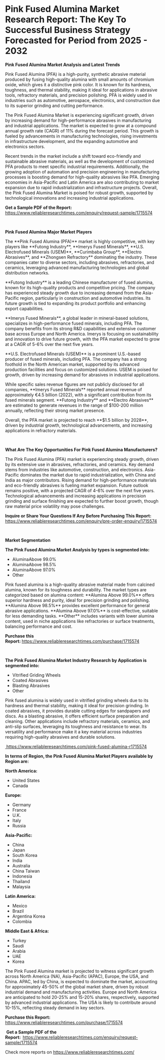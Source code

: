 <p><h1>Pink Fused Alumina Market Research Report: The Key To Successful Business Strategy Forecasted for Period from 2025 - 2032</h1></p><p><strong>Pink Fused Alumina Market Analysis and Latest Trends</strong></p>
<p><p>Pink Fused Alumina (PFA) is a high-purity, synthetic abrasive material produced by fusing high-quality alumina with small amounts of chromium oxide, which gives it a distinctive pink color. It is known for its hardness, toughness, and thermal stability, making it ideal for applications in abrasive tools, refractory materials, and precision polishing. PFA is widely used in industries such as automotive, aerospace, electronics, and construction due to its superior grinding and cutting performance.</p><p>The Pink Fused Alumina Market is experiencing significant growth, driven by increasing demand for high-performance abrasives in manufacturing and industrial applications. The market is expected to grow at a compound annual growth rate (CAGR) of 11% during the forecast period. This growth is fueled by advancements in manufacturing technologies, rising investments in infrastructure development, and the expanding automotive and electronics sectors.</p><p>Recent trends in the market include a shift toward eco-friendly and sustainable abrasive materials, as well as the development of customized PFA products to meet specific industrial requirements. Additionally, the growing adoption of automation and precision engineering in manufacturing processes is boosting demand for high-quality abrasives like PFA. Emerging economies in Asia-Pacific and Latin America are also contributing to market expansion due to rapid industrialization and infrastructure projects. Overall, the Pink Fused Alumina Market is poised for robust growth, supported by technological innovations and increasing industrial applications.</p></p>
<p><strong>Get a Sample PDF of the Report:&nbsp;</strong> <a href="https://www.reliableresearchtimes.com/enquiry/request-sample/1715574?utm_campaign=1835&utm_medium=2&utm_source=Github&utm_content=ia&utm_term=26012025&utm_id=pink-fused-alumina">https://www.reliableresearchtimes.com/enquiry/request-sample/1715574</a></p>
<p>&nbsp;</p>
<p><strong>Pink Fused Alumina Major Market Players</strong></p>
<p><p>The **Pink Fused Alumina (PFA)** market is highly competitive, with key players like **Futong Industry**, **Imerys Fused Minerals**, **U.S. Electrofused Minerals (USEM)**, **Curimbaba Group**, **Electro Abrasives**, and **Zhongsen Refractory** dominating the industry. These companies cater to diverse sectors, including abrasives, refractories, and ceramics, leveraging advanced manufacturing technologies and global distribution networks.</p><p>**Futong Industry** is a leading Chinese manufacturer of fused alumina, known for its high-quality products and competitive pricing. The company has experienced steady growth due to increasing demand from the Asia-Pacific region, particularly in construction and automotive industries. Its future growth is tied to expanding its product portfolio and enhancing export capabilities.</p><p>**Imerys Fused Minerals**, a global leader in mineral-based solutions, specializes in high-performance fused minerals, including PFA. The company benefits from its strong R&D capabilities and extensive customer base across Europe and North America. Imerys is focusing on sustainability and innovation to drive future growth, with the PFA market expected to grow at a CAGR of 5-6% over the next five years.</p><p>**U.S. Electrofused Minerals (USEM)** is a prominent U.S.-based producer of fused minerals, including PFA. The company has a strong foothold in the North American market, supported by its advanced production facilities and focus on customized solutions. USEM is poised for growth, driven by increasing demand for abrasives in industrial applications.</p><p>While specific sales revenue figures are not publicly disclosed for all companies, **Imerys Fused Minerals** reported annual revenue of approximately €4.5 billion (2022), with a significant contribution from its fused minerals segment. **Futong Industry** and **Electro Abrasives** are estimated to generate revenues in the range of $100-200 million annually, reflecting their strong market presence.</p><p>Overall, the PFA market is projected to reach **$1.5 billion by 2028**, driven by industrial growth, technological advancements, and increasing applications in refractory materials.</p></p>
<p>&nbsp;</p>
<p><strong>What Are The Key Opportunities For Pink Fused Alumina Manufacturers?</strong></p>
<p><p>The Pink Fused Alumina (PFA) market is experiencing steady growth, driven by its extensive use in abrasives, refractories, and ceramics. Key demand stems from industries like automotive, construction, and electronics. Asia-Pacific dominates the market due to rapid industrialization, with China and India as major contributors. Rising demand for high-performance materials and eco-friendly abrasives is fueling market expansion. Future outlook remains positive, with a projected CAGR of 4-6% over the next five years. Technological advancements and increasing applications in precision grinding and surface finishing are expected to further boost growth, though raw material price volatility may pose challenges.</p></p>
<p><strong>Inquire or Share Your Questions If Any Before Purchasing This Report:</strong> <a href="https://www.reliableresearchtimes.com/enquiry/pre-order-enquiry/1715574?utm_campaign=1835&utm_medium=2&utm_source=Github&utm_content=ia&utm_term=26012025&utm_id=pink-fused-alumina">https://www.reliableresearchtimes.com/enquiry/pre-order-enquiry/1715574</a></p>
<p>&nbsp;</p>
<p><strong>Market Segmentation</strong></p>
<p><strong>The Pink Fused Alumina Market Analysis by types is segmented into:</strong></p>
<p><ul><li>AluminaAbove 99.0%</li><li>AluminaAbove 98.5%</li><li>AluminaAbove 97.0%</li><li>Other</li></ul></p>
<p><p>Pink fused alumina is a high-quality abrasive material made from calcined alumina, known for its toughness and durability. The market types are categorized based on alumina content: **Alumina Above 99.0%** offers superior hardness and purity, ideal for precision grinding and polishing. **Alumina Above 98.5%** provides excellent performance for general abrasive applications. **Alumina Above 97.0%** is cost-effective, suitable for less demanding tasks. **Other** includes variants with lower alumina content, used in niche applications like refractories or surface treatments, balancing performance and cost.</p></p>
<p><strong>Purchase this Report:&nbsp;</strong><a href="https://www.reliableresearchtimes.com/purchase/1715574?utm_campaign=1835&utm_medium=2&utm_source=Github&utm_content=ia&utm_term=26012025&utm_id=pink-fused-alumina">https://www.reliableresearchtimes.com/purchase/1715574</a></p>
<p>&nbsp;</p>
<p><strong>The Pink Fused Alumina Market Industry Research by Application is segmented into:</strong></p>
<p><ul><li>Vitrified Griding Wheels</li><li>Coated Abrasives</li><li>Blasting Abrasives</li><li>Other</li></ul></p>
<p><p>Pink fused alumina is widely used in vitrified grinding wheels due to its hardness and thermal stability, making it ideal for precision grinding. In coated abrasives, it provides durable cutting edges for sandpapers and discs. As a blasting abrasive, it offers efficient surface preparation and cleaning. Other applications include refractory materials, ceramics, and anti-slip surfaces, leveraging its toughness and resistance to wear. Its versatility and performance make it a key material across industries requiring high-quality abrasives and durable solutions.</p></p>
<p><a href="https://www.reliableresearchtimes.com/pink-fused-alumina-r1715574?utm_campaign=1835&utm_medium=2&utm_source=Github&utm_content=ia&utm_term=26012025&utm_id=pink-fused-alumina">&nbsp;https://www.reliableresearchtimes.com/pink-fused-alumina-r1715574</a></p>
<p><strong>In terms of Region, the Pink Fused Alumina Market Players available by Region are:</strong></p>
<p>
    <p> <strong> North America: </strong>
        <ul>
            <li>United States</li>
            <li>Canada</li>
        </ul>
        </p> 
    <p> <strong> Europe: </strong>
        <ul>
            <li>Germany</li>
            <li>France</li>
            <li>U.K.</li>
            <li>Italy</li>
            <li>Russia</li>
        </ul>
        </p> 
    <p> <strong> Asia-Pacific: </strong>
        <ul>
            <li>China</li>
            <li>Japan</li>
            <li>South Korea</li>
            <li>India</li>
            <li>Australia</li>
            <li>China Taiwan</li>
            <li>Indonesia</li>
            <li>Thailand</li>
            <li>Malaysia</li>
        </ul>
        </p> 
    <p> <strong> Latin America: </strong>
        <ul>
            <li>Mexico</li>
            <li>Brazil</li>
            <li>Argentina Korea</li>
            <li>Colombia</li>
        </ul>
        </p> 
    <p> <strong> Middle East & Africa: </strong>
        <ul>
            <li>Turkey</li>
            <li>Saudi</li>
            <li>Arabia</li>
            <li>UAE</li>
            <li>Korea</li>
        </ul>
    </p>
    </p>
<p><p>The Pink Fused Alumina market is projected to witness significant growth across North America (NA), Asia-Pacific (APAC), Europe, the USA, and China. APAC, led by China, is expected to dominate the market, accounting for approximately 45-50% of the global market share, driven by robust industrial demand and manufacturing activities. Europe and North America are anticipated to hold 20-25% and 15-20% shares, respectively, supported by advanced industrial applications. The USA is likely to contribute around 10-15%, reflecting steady demand in key sectors.</p></p>
<p><strong>Purchase this Report: </strong><a href="https://www.reliableresearchtimes.com/purchase/1715574?utm_campaign=1835&utm_medium=2&utm_source=Github&utm_content=ia&utm_term=26012025&utm_id=pink-fused-alumina">https://www.reliableresearchtimes.com/purchase/1715574</a></p>
<p>&nbsp;<strong>Get a Sample PDF of the Report:&nbsp;&nbsp;</strong><a href="https://www.reliableresearchtimes.com/enquiry/request-sample/1715574?utm_campaign=1835&utm_medium=2&utm_source=Github&utm_content=ia&utm_term=26012025&utm_id=pink-fused-alumina">https://www.reliableresearchtimes.com/enquiry/request-sample/1715574</a></p>
<p><strong></strong></p>
<p>Check more reports on <a href="https://www.reliableresearchtimes.com/?utm_campaign=1835&utm_medium=2&utm_source=Github&utm_content=ia&utm_term=26012025&utm_id=pink-fused-alumina">https://www.reliableresearchtimes.com/</a></p>